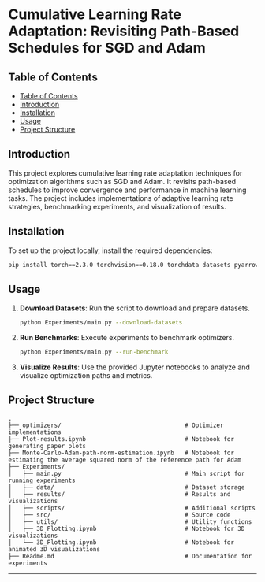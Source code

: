 # Cumulative Learning Rate Adaptation: Revisiting Path-Based Schedules for SGD and Adam

## Table of Contents

- [Table of Contents](#table-of-contents)
- [Introduction](#introduction)
- [Installation](#installation)
- [Usage](#usage)
- [Project Structure](#project-structure)

## Introduction

This project explores cumulative learning rate adaptation techniques for optimization algorithms such as SGD and Adam. It revisits path-based schedules to improve convergence and performance in machine learning tasks. The project includes implementations of adaptive learning rate strategies, benchmarking experiments, and visualization of results.

## Installation

To set up the project locally, install the required dependencies:

```bash
pip install torch==2.3.0 torchvision==0.18.0 torchdata datasets pyarrow matplotlib numpy
```

## Usage

1. **Download Datasets**: Run the script to download and prepare datasets.
   ```bash
   python Experiments/main.py --download-datasets
   ```

2. **Run Benchmarks**: Execute experiments to benchmark optimizers.
   ```bash
   python Experiments/main.py --run-benchmark
   ```

3. **Visualize Results**: Use the provided Jupyter notebooks to analyze and visualize optimization paths and metrics.

## Project Structure

```
.
├── optimizers/                                   # Optimizer implementations
├── Plot-results.ipynb                            # Notebook for generating paper plots
├── Monte-Carlo-Adam-path-norm-estimation.ipynb   # Notebook for estimating the average squared norm of the reference path for Adam
├── Experiments/
│   ├── main.py                                   # Main script for running experiments
│   ├── data/                                     # Dataset storage
│   ├── results/                                  # Results and visualizations
│   ├── scripts/                                  # Additional scripts
│   ├── src/                                      # Source code
│   ├── utils/                                    # Utility functions
│   ├── 3D_Plotting.ipynb                         # Notebook for 3D visualizations
│   └── 3D_Plotting.ipynb                         # Notebook for animated 3D visualizations
├── Readme.md                                     # Documentation for experiments
```

---